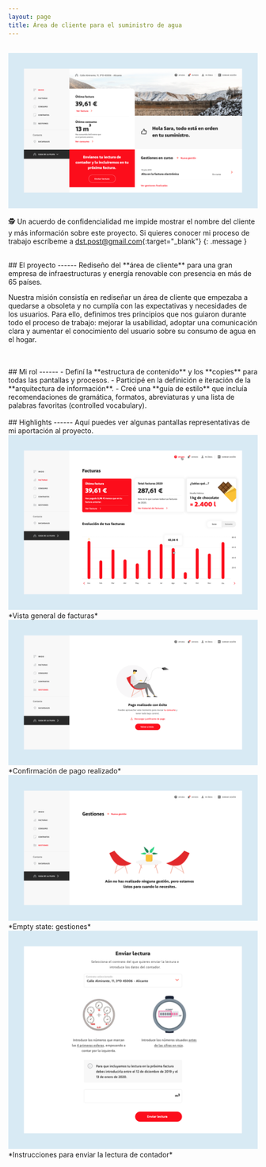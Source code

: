 ```yaml
---
layout: page
title: Área de cliente para el suministro de agua
---
```


<br>
<a href="{{ site.baseurl }}/assets/Acc_1.png" target="_blank">
    <img 
        src="/assets/Acc_1.png" 
        alt="Acc_1"
    >
</a>

🕵️ Un acuerdo de confidencialidad me impide mostrar el nombre del cliente y más información sobre este proyecto. Si quieres conocer mi proceso de trabajo escríbeme a [dst.post@gmail.com](mailto:dst.post@gmail.com){:target="_blank"}
{: .message }




<br>
## El proyecto
------
Rediseño del **área de cliente** para una gran empresa de infraestructuras y energía renovable con presencia en más de 65 países.

Nuestra misión consistía en rediseñar un área de cliente que empezaba a quedarse a obsoleta y no cumplía con las expectativas y necesidades de los usuarios. Para ello, definimos tres principios que nos guiaron durante todo el proceso de trabajo: mejorar la usabilidad, adoptar una comunicación clara y aumentar el conocimiento del usuario sobre su consumo de agua en el hogar.


<br>
<br>
## Mi rol
------
- Definí la **estructura de contenido** y los **copies** para todas las pantallas y procesos.
- Participé en la definición e iteración de la **arquitectura de información**.
- Creé una **guía de estilo** que incluía recomendaciones de gramática, formatos, abreviaturas y una lista de palabras favoritas (controlled vocabulary).


<br>
<br>
## Highlights
------
Aquí puedes ver algunas pantallas representativas de mi aportación al proyecto.

<br>
<a href="{{ site.baseurl }}/assets/Acc_2.png" target="_blank">
    <img 
        src="/assets/Acc_2.png" 
        alt="Acc_2"
    >
</a>
*Vista general de facturas*

<br>
<a href="{{ site.baseurl }}/assets/Acc_3.png" target="_blank">
    <img 
        src="/assets/Acc_3.png" 
        alt="Acc_3"
    >
</a>
*Confirmación de pago realizado*

<br>
<a href="{{ site.baseurl }}/assets/Acc_4.png" target="_blank">
    <img 
        src="/assets/Acc_4.png" 
        alt="Acc_4"
    >
</a>
*Empty state: gestiones*

<br>
<a href="{{ site.baseurl }}/assets/Acc_5.png" target="_blank">
    <img 
        src="/assets/Acc_5.png" 
        alt="Acc_5"
    >
</a>
*Instrucciones para enviar la lectura de contador*
